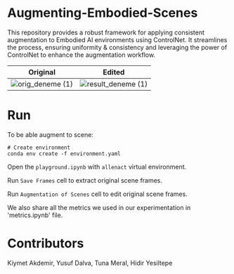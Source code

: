 # Augmenting-Embodied-Scenes
This repository provides a robust framework for applying consistent augmentation to Embodied AI environments using ControlNet. It streamlines the process, ensuring uniformity & consistency and leveraging the power of ControlNet to enhance the augmentation workflow.

Original          |  Edited
:-------------------------:|:-------------------------:
![orig_deneme (1)](https://github.com/yesiltepe-hidir/Augmenting-Embodied-Scenes/assets/70890453/fd885468-ea08-4c30-a40a-d4453eb2355b)   |  ![result_deneme (1)](https://github.com/yesiltepe-hidir/Augmenting-Embodied-Scenes/assets/70890453/1ce9e1d0-4291-4609-9019-238cd234a5a8)

# Run
To be able augment to scene:

```
# Create environment
conda env create -f environment.yaml
```

Open the `playground.ipynb` with `allenact` virtual environment. 

Run `Save Frames` cell to extract original scene frames.

Run `Augmentation of Scenes` cell to edit original scene frames.

We also share all the metrics we used in our experimentation in 'metrics.ipynb' file.

# Contributors
Kiymet Akdemir, Yusuf Dalva, Tuna Meral, Hidir Yesiltepe
